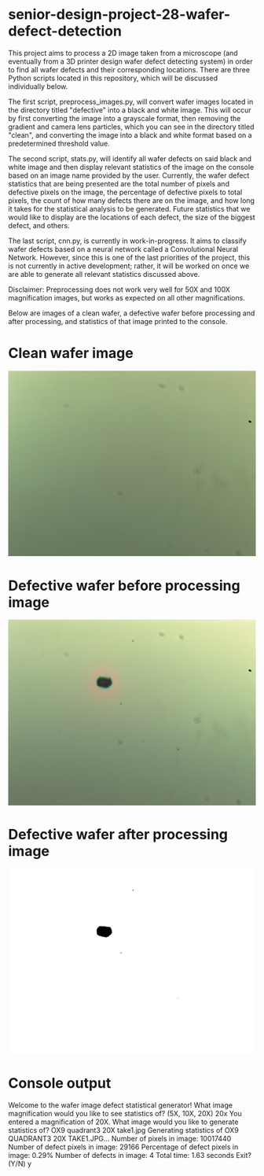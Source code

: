 # senior-design-project-28-wafer-defect-detection
This project aims to process a 2D image taken from a microscope (and eventually from a 3D printer design wafer defect
detecting system) in order to find all wafer defects and their corresponding locations. There are three Python scripts 
located in this repository, which will be discussed individually below.

The first script, preprocess_images.py, will convert wafer images located in the directory titled
"defective" into a black and white image. This will occur by first converting the image into a grayscale format, 
then removing the gradient and camera lens particles, which you can see in the directory titled "clean", and converting
the image into a black and white format based on a predetermined threshold value.

The second script, stats.py, will identify all wafer defects on said black and white image and then display 
relevant statistics of the image on the console based on an image name provided by the user. Currently, the wafer defect
statistics that are being presented are the total number of pixels and defective pixels on the image, the percentage of
defective pixels to total pixels, the count of how many defects there are on the image, and how long it takes for the
statistical analysis to be generated. Future statistics that we would like to display are the locations of each defect,
the size of the biggest defect, and others.

The last script, cnn.py, is currently in work-in-progress. It aims to classify wafer defects based on a neural network
called a Convolutional Neural Network. However, since this is one of the last priorities of the project, this is not
currently in active development; rather, it will be worked on once we are able to generate all relevant statistics
discussed above.

Disclaimer: Preprocessing does not work very well for 50X and 100X magnification images, but works as expected on all 
other magnifications.

Below are images of a clean wafer, a defective wafer before processing and after processing, and statistics of that 
image printed to the console.

# Clean wafer image
![10X_CLEAN](dataset/clean/10X/10X_CLEAN.jpg)

# Defective wafer before processing image
![OX9 quadrant3 20X take1](dataset/defective/20X/OX9%20quadrant3%2020X%20take1.jpg)

# Defective wafer after processing image
![OX9 quadrant3 20X take1](dataset/processed/20X/OX9%20quadrant3%2020X%20take1.jpg)

# Console output
Welcome to the wafer image defect statistical generator!
What image magnification would you like to see statistics of? (5X, 10X, 20X)
20x
You entered a magnification of 20X.
What image would you like to generate statistics of?
OX9 quadrant3 20X take1.jpg
Generating statistics of OX9 QUADRANT3 20X TAKE1.JPG...
Number of pixels in image: 10017440
Number of defect pixels in image: 29166
Percentage of defect pixels in image: 0.29%
Number of defects in image: 4
Total time: 1.63 seconds
Exit? (Y/N)
y

